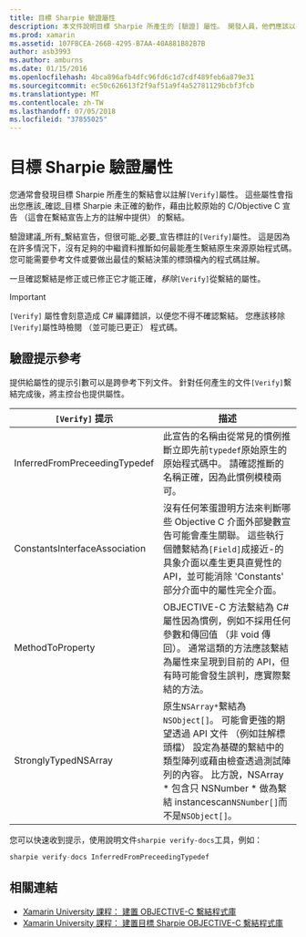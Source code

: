 ```yaml
---
title: 目標 Sharpie 驗證屬性
description: 本文件說明目標 Sharpie 所產生的 [驗證] 屬性。 開發人員，他們應該以手動方式驗證目標 Sharpie 輸出，反白顯示 [確認] 屬性。
ms.prod: xamarin
ms.assetid: 107FBCEA-266B-4295-B7AA-40A881B82B7B
author: asb3993
ms.author: amburns
ms.date: 01/15/2016
ms.openlocfilehash: 4bca896afb4dfc96fd6c1d7cdf489feb6a879e31
ms.sourcegitcommit: ec50c626613f2f9af51a9f4a52781129bcbf3fcb
ms.translationtype: MT
ms.contentlocale: zh-TW
ms.lasthandoff: 07/05/2018
ms.locfileid: "37855025"
---
```

# <a name="objective-sharpie-verify-attributes"></a>目標 Sharpie 驗證屬性

您通常會發現目標 Sharpie 所產生的繫結會以註解`[Verify]`屬性。 這些屬性會指出您應該_確認_目標 Sharpie 未正確的動作，藉由比較原始的 C/Objective C 宣告 （這會在繫結宣告上方的註解中提供） 的繫結。

驗證建議_所有_繫結宣告，但很可能_必要_宣告標註的`[Verify]`屬性。 這是因為在許多情況下，沒有足夠的中繼資料推斷如何最能產生繫結原生來源原始程式碼。 您可能需要參考文件或要做出最佳的繫結決策的標頭檔內的程式碼註解。

一旦確認繫結是修正或已修正它才能正確，_移除_`[Verify]`從繫結的屬性。

> [!IMPORTANT]
> `[Verify]` 屬性會刻意造成 C# 編譯錯誤，以便您不得不確認繫結。 您應該移除`[Verify]`屬性時檢閱 （並可能已更正） 程式碼。

## <a name="verify-hints-reference"></a>驗證提示參考

提供給屬性的提示引數可以是跨參考下列文件。 針對任何產生的文件`[Verify]`繫結完成後，將主控台也提供屬性。

|`[Verify]` 提示|描述|
|---|---|
|InferredFromPreceedingTypedef|此宣告的名稱由從常見的慣例推斷立即先前`typedef`原始原生的原始程式碼中。 請確認推斷的名稱正確，因為此慣例模稜兩可。|
|ConstantsInterfaceAssociation|沒有任何笨蛋證明方法來判斷哪些 Objective C 介面外部變數宣告可能會產生關聯。 這些執行個體繫結為`[Field]`成接近-的具象介面以產生更具直覺性的 API，並可能消除 'Constants' 部分介面中的屬性完全介面。|
|MethodToProperty|OBJECTIVE-C 方法繫結為 C# 屬性因為慣例，例如不採用任何參數和傳回值 （非 void 傳回）。 通常這類的方法應該繫結為屬性來呈現到目前的 API，但有時可能會發生誤判，應實際繫結的方法。|
|StronglyTypedNSArray|原生`NSArray*`繫結為`NSObject[]`。 可能會更強的期望透過 API 文件 （例如註解標頭檔） 設定為基礎的繫結中的類型陣列或藉由檢查透過測試陣列的內容。 比方說，NSArray * 包含只 NSNumber * 做為繫結 instancescan`NSNumber[]`而不是`NSObject[]`。|

您可以快速收到提示，使用說明文件`sharpie verify-docs`工具，例如：

```csharp
sharpie verify-docs InferredFromPreceedingTypedef
```

## <a name="related-links"></a>相關連結

- [Xamarin University 課程： 建置 OBJECTIVE-C 繫結程式庫](https://university.xamarin.com/classes/track/all#building-an-objective-c-bindings-library)
- [Xamarin University 課程： 建置目標 Sharpie OBJECTIVE-C 繫結程式庫](https://university.xamarin.com/classes/track/all#build-an-objective-c-bindings-library-with-objective-sharpie)
